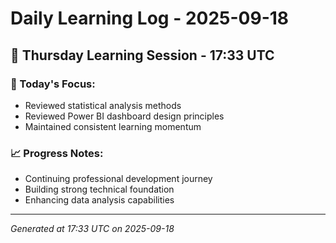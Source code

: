# Daily Learning Log - 2025-09-18

## 📅 Thursday Learning Session - 17:33 UTC

### 🎯 Today's Focus:
- Reviewed statistical analysis methods
- Reviewed Power BI dashboard design principles
- Maintained consistent learning momentum

### 📈 Progress Notes:
- Continuing professional development journey
- Building strong technical foundation
- Enhancing data analysis capabilities

---
*Generated at 17:33 UTC on 2025-09-18*
